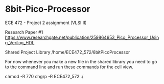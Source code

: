 # 8bit-Pico-Processor
ECE 472 - Project 2 assignment (VLSI II)

Research Paper #1
https://www.researchgate.net/publication/259864953_Pico_Processor_Using_Verilog_HDL

Shared Project Library
/home/ECE472_572/8bitPicoProcessor

For now whenever you make a new file in the shared library you need to go to the command line and run these commands for the cell view.

chmod -R 770 <cell name>
chgrp -R ECE472_572 ./<cell name>

